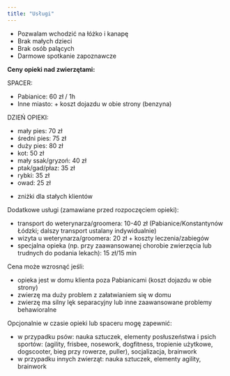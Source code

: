 ```yaml
---
title: "Usługi"
---
```


- Pozwalam wchodzić na łóżko i kanapę
- Brak małych dzieci
- Brak osób palących
- Darmowe spotkanie zapoznawcze


**Ceny opieki nad zwierzętami:**

SPACER:
- Pabianice: 60 zł / 1h
- Inne miasto: + koszt dojazdu w obie strony (benzyna)

DZIEŃ OPIEKI:
- mały pies: 70 zł
- średni pies: 75 zł
- duży pies: 80 zł
- kot: 50 zł
- mały ssak/gryzoń: 40 zł
- ptak/gad/płaz: 35 zł
- rybki: 35 zł
- owad: 25 zł
+ zniżki dla stałych klientów


Dodatkowe usługi (zamawiane przed rozpoczęciem opieki):
- transport do weterynarza/groomera: 10-40 zł (Pabianice/Konstantynów Łódzki; dalszy transport ustalany indywidualnie)
- wizyta u weterynarza/groomera: 20 zł + koszty leczenia/zabiegów
- specjalna opieka (np. przy zaawansowanej chorobie zwierzęcia lub trudnych do podania lekach): 15 zł/15 min


Cena może wzrosnąć jeśli:
- opieka jest w domu klienta poza Pabianicami (koszt dojazdu w obie strony)
- zwierzę ma duży problem z załatwianiem się w domu
- zwierzę ma silny lęk separacyjny lub inne zaawansowane problemy behawioralne


Opcjonalnie w czasie opieki lub spaceru mogę zapewnić:
- w przypadku psów:
nauka sztuczek, elementy posłuszeństwa i psich sportów: (agility, frisbee, nosework, dogfitness, tropienie użytkowe, dogscooter, bieg przy rowerze, puller), socjalizacja, brainwork
- w przypadku innych zwierząt:
nauka sztuczek, elementy agility, brainwork


